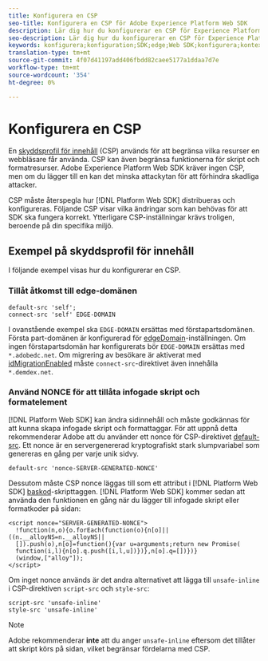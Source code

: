 ```yaml
---
title: Konfigurera en CSP
seo-title: Konfigurera en CSP för Adobe Experience Platform Web SDK
description: Lär dig hur du konfigurerar en CSP för Experience Platform Web SDK
seo-description: Lär dig hur du konfigurerar en CSP för Experience Platform Web SDK
keywords: konfigurera;konfiguration;SDK;edge;Web SDK;konfigurera;kontext;webb;enhet;miljö;web sdk-inställningar;content security policy;
translation-type: tm+mt
source-git-commit: 4f07d41197add406fbdd82caee5177a1ddaa7d7e
workflow-type: tm+mt
source-wordcount: '354'
ht-degree: 0%

---
```



# Konfigurera en CSP

En [skyddsprofil för innehåll](https://developer.mozilla.org/en-US/docs/Web/HTTP/Headers/Content-Security-Policy) (CSP) används för att begränsa vilka resurser en webbläsare får använda. CSP kan även begränsa funktionerna för skript och formatresurser. Adobe Experience Platform Web SDK kräver ingen CSP, men om du lägger till en kan det minska attackytan för att förhindra skadliga attacker.

CSP måste återspegla hur [!DNL Platform Web SDK] distribueras och konfigureras. Följande CSP visar vilka ändringar som kan behövas för att SDK ska fungera korrekt. Ytterligare CSP-inställningar krävs troligen, beroende på din specifika miljö.

## Exempel på skyddsprofil för innehåll

I följande exempel visas hur du konfigurerar en CSP.

### Tillåt åtkomst till edge-domänen

```
default-src 'self';
connect-src 'self' EDGE-DOMAIN
```

I ovanstående exempel ska `EDGE-DOMAIN` ersättas med förstapartsdomänen. Första part-domänen är konfigurerad för [edgeDomain](configuring-the-sdk.md#edge-domain)-inställningen. Om ingen förstapartsdomän har konfigurerats bör `EDGE-DOMAIN` ersättas med `*.adobedc.net`. Om migrering av besökare är aktiverat med [idMigrationEnabled](configuring-the-sdk.md#id-migration-enabled) måste `connect-src`-direktivet även innehålla `*.demdex.net`.

### Använd NONCE för att tillåta infogade skript och formatelement

[!DNL Platform Web SDK] kan ändra sidinnehåll och måste godkännas för att kunna skapa infogade skript och formattaggar. För att uppnå detta rekommenderar Adobe att du använder ett nonce för CSP-direktivet [default-src](https://developer.mozilla.org/en-US/docs/Web/HTTP/Headers/Content-Security-Policy/default-src). Ett nonce är en servergenererad kryptografiskt stark slumpvariabel som genereras en gång per varje unik sidvy.

```
default-src 'nonce-SERVER-GENERATED-NONCE'
```

Dessutom måste CSP nonce läggas till som ett attribut i [!DNL Platform Web SDK] [baskod](installing-the-sdk.md#adding-the-code)-skripttaggen. [!DNL Platform Web SDK] kommer sedan att använda den funktionen en gång när du lägger till infogade skript eller formatkoder på sidan:

```
<script nonce="SERVER-GENERATED-NONCE">
  !function(n,o){o.forEach(function(o){n[o]||((n.__alloyNS=n.__alloyNS||
  []).push(o),n[o]=function(){var u=arguments;return new Promise(
  function(i,l){n[o].q.push([i,l,u])})},n[o].q=[])})}
  (window,["alloy"]);
</script>
```

Om inget nonce används är det andra alternativet att lägga till `unsafe-inline` i CSP-direktiven `script-src` och `style-src`:

```
script-src 'unsafe-inline'
style-src 'unsafe-inline'
```

>[!NOTE]
>
>Adobe rekommenderar **inte** att du anger `unsafe-inline` eftersom det tillåter att skript körs på sidan, vilket begränsar fördelarna med CSP.
